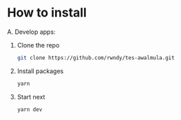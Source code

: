 # How to install

A. Develop apps:
  1. Clone the repo
     ```sh
     git clone https://github.com/rwndy/tes-awalmula.git
     ```
  2. Install packages
     ```sh
     yarn 
     ```
  3. Start next
     ```sh
     yarn dev
     ```
